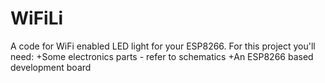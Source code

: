 # WiFiLi
A code for WiFi enabled LED light for your ESP8266.
 For this project you'll need:
 +Some electronics parts - refer to schematics
 +An ESP8266 based development board
